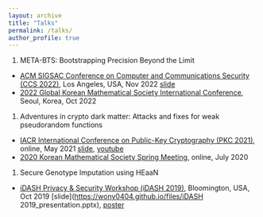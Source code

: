 ```yaml
---
layout: archive
title: "Talks"
permalink: /talks/
author_profile: true
---
```


1. META-BTS: Bootstrapping Precision Beyond the Limit
- [ACM SIGSAC Conference on Computer and Communications Security (CCS 2022)](https://www.sigsac.org/ccs/CCS2022/), Los Angeles, USA, Nov 2022 [slide](https://wony0404.github.io/files/META-BTS_Wonhee_Cho_CCS.pptx)
- [2022 Global Korean Mathematical Society International Conference](https://www.kms.or.kr/conference/2022_fall/index.html), Seoul, Korea, Oct 2022

1. Adventures in crypto dark matter: Attacks and fixes for weak pseudorandom functions
- [IACR International Conference on Public-Key Cryptography (PKC 2021)](https://pkc.iacr.org/2021/), online, May 2021 [slide](https://wony0404.github.io/files/Adventures_in_Crypto_Dark_Matter_Wonhee_Cho.pptx), [youtube](https://www.youtube.com/watch?v=yoHTfp706CQ)
- [2020 Korean Mathematical Society Spring Meeting](https://www.kms.or.kr/meetings/spring2020/), online, July 2020

1. Secure Genotype Imputation using HEaaN
- [iDASH Privacy & Security Workshop (iDASH 2019)](http://www.humangenomeprivacy.org/2019/), Bloomington, USA, Oct 2019 [slide](https://wony0404.github.io/files/iDASH 2019_presentation.pptx), [poster](https://wony0404.github.io/files/_Poster__iDASH_2019_SNU.pdf)



